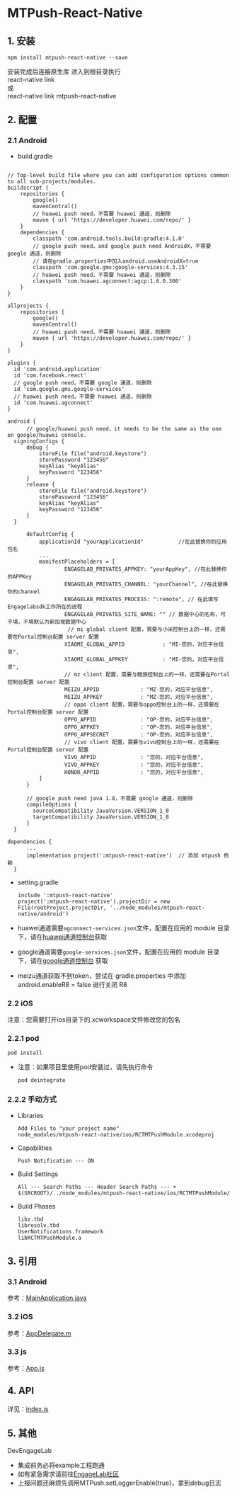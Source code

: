 # MTPush-React-Native

## 1. 安装

```
npm install mtpush-react-native --save
```

安装完成后连接原生库
进入到根目录执行<br/>
react-native link<br/>
或<br/>
react-native link mtpush-react-native<br/>

## 2. 配置

### 2.1 Android

* build.gradle

```

// Top-level build file where you can add configuration options common to all sub-projects/modules.
buildscript {
    repositories {
        google()
        mavenCentral()
        // huawei push need，不需要 huawei 通道，则删除
        maven { url 'https://developer.huawei.com/repo/' }
    }
    dependencies {
        classpath 'com.android.tools.build:gradle:4.1.0'
        // google push need，and google push need AndroidX，不需要 google 通道，则删除
        // 请在gradle.properties中加入android.useAndroidX=true
        classpath 'com.google.gms:google-services:4.3.15'
        // huawei push need，不需要 huawei 通道，则删除
        classpath 'com.huawei.agconnect:agcp:1.6.0.300'
    }
}

allprojects {
    repositories {
        google()
        mavenCentral()
        // huawei push need，不需要 huawei 通道，则删除
        maven { url 'https://developer.huawei.com/repo/' }
    }
}
```


  ```
  plugins {
    id 'com.android.application'
    id 'com.facebook.react'
    // google push need，不需要 google 通道，则删除
    id 'com.google.gms.google-services'
    // huawei push need，不需要 huawei 通道，则删除
    id 'com.huawei.agconnect'
}

  android {
        // google/huawei push need，it needs to be the same as the one on google/huawei console.
    signingConfigs {
        debug {
            storeFile file("android.keystore")
            storePassword "123456"
            keyAlias "keyAlias"
            keyPassword "123456"
        }
        release {
            storeFile file("android.keystore")
            storePassword "123456"
            keyAlias "keyAlias"
            keyPassword "123456"
        }
    }

        defaultConfig {
            applicationId "yourApplicationId"           //在此替换你的应用包名
            ...
            manifestPlaceholders = [
                    ENGAGELAB_PRIVATES_APPKEY: "yourAppKey", //在此替换你的APPKey
                    ENGAGELAB_PRIVATES_CHANNEL: "yourChannel", //在此替换你的channel
                    ENGAGELAB_PRIVATES_PROCESS: ":remote", // 在此填写Engagelabsdk工作所在的进程
                    ENGAGELAB_PRIVATES_SITE_NAME: "" // 数据中心的名称，可不填，不填默认为新加坡数据中心
                     // mi global client 配置，需要与小米控制台上的一样，还需要在Portal控制台配置 server 配置
                    XIAOMI_GLOBAL_APPID            : "MI-您的，对应平台信息",
                    XIAOMI_GLOBAL_APPKEY           : "MI-您的，对应平台信息",
                    // mz client 配置，需要与魅族控制台上的一样，还需要在Portal控制台配置 server 配置
                    MEIZU_APPID             : "MZ-您的，对应平台信息",
                    MEIZU_APPKEY            : "MZ-您的，对应平台信息",
                    // oppo client 配置，需要与oppo控制台上的一样，还需要在Portal控制台配置 server 配置
                    OPPO_APPID              : "OP-您的，对应平台信息",
                    OPPO_APPKEY             : "OP-您的，对应平台信息",
                    OPPO_APPSECRET          : "OP-您的，对应平台信息",
                    // vivo client 配置，需要与vivo控制台上的一样，还需要在Portal控制台配置 server 配置
                    VIVO_APPID              : "您的，对应平台信息",
                    VIVO_APPKEY             : "您的，对应平台信息",
                    HONOR_APPID             : "您的，对应平台信息",
            ]
        }

        // google push need java 1.8，不需要 google 通道，则删除
        compileOptions {
          sourceCompatibility JavaVersion.VERSION_1_8
          targetCompatibility JavaVersion.VERSION_1_8
        }
    }
  ```

  ```
  dependencies {
        ...
        implementation project(':mtpush-react-native')  // 添加 mtpush 依赖
    }
  ```

* setting.gradle

  ```
  include ':mtpush-react-native'
  project(':mtpush-react-native').projectDir = new File(rootProject.projectDir, '../node_modules/mtpush-react-native/android')
  ```

* huawei通道需要`agconnect-services.json`文件，配置在应用的 module 目录下，请在[huawei通道控制台](https://developer.huawei.com/consumer/cn/console#/serviceCards/)获取
* google通道需要`google-services.json`文件，配置在应用的 module 目录下，请在[google通道控制台](https://console.firebase.google.com) 获取
* meizu通道获取不到token，尝试在 gradle.properties 中添加 android.enableR8 = false 进行关闭 R8


### 2.2 iOS
注意：您需要打开ios目录下的.xcworkspace文件修改您的包名

### 2.2.1 pod

```
pod install
```

* 注意：如果项目里使用pod安装过，请先执行命令

  ```
  pod deintegrate
  ```

### 2.2.2 手动方式

* Libraries

  ```
  Add Files to "your project name"
  node_modules/mtpush-react-native/ios/RCTMTPushModule.xcodeproj
  ```

* Capabilities

  ```
  Push Notification --- ON
  ```

* Build Settings

  ```
  All --- Search Paths --- Header Search Paths --- +
  $(SRCROOT)/../node_modules/mtpush-react-native/ios/RCTMTPushModule/
  ```

* Build Phases

  ```
  libz.tbd
  libresolv.tbd
  UserNotifications.framework
  libRCTMTPushModule.a
  ```

## 3. 引用

### 3.1 Android

参考：[MainApplication.java](https://github.com/DevEngageLab/push-rectnative-plugin/tree/master/example/android/app/src/main/java/com/example/MainApplication.java)

### 3.2 iOS

参考：[AppDelegate.m](https://github.com/DevEngageLab/push-rectnative-plugin/tree/master/example/ios/example/AppDelegate.m) 

### 3.3 js

参考：[App.js](https://github.com/DevEngageLab/push-rectnative-plugin/blob/main/example/App.js) 

## 4. API

详见：[index.js](https://github.com/DevEngageLab/push-rectnative-plugin/blob/master/index.js)

## 5.  其他
DevEngageLab
* 集成前务必将example工程跑通
* 如有紧急需求请前往[EngageLab社区](https://www.engagelab.com/)
* 上报问题还麻烦先调用MTPush.setLoggerEnable(true}，拿到debug日志

 

